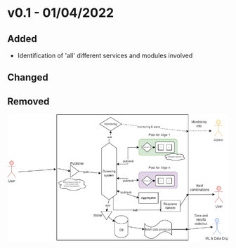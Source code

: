 # v0.1 - 01/04/2022
## Added
- Identification of 'all' different services and modules involved
## Changed
## Removed
![](architecture-diagrams/v0.1.png)
